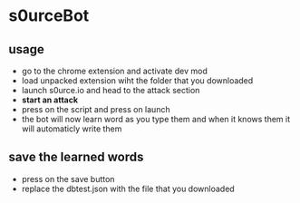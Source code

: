 # s0urceBot
## usage
* go to the chrome extension and activate dev mod
* load unpacked extension wiht the folder that you downloaded
* launch s0urce.io and head to the attack section
* __start an attack__
* press on the script and press on launch
* the bot will now learn word as you type them and when it knows them it will automaticly write them
## save the learned words
* press on the save button
* replace the dbtest.json with the file that you downloaded
